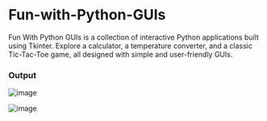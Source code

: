 # Fun-with-Python-GUIs

Fun With Python GUIs is a collection of interactive Python applications built using Tkinter. Explore a calculator, a temperature converter, and a classic Tic-Tac-Toe game, all designed with simple and user-friendly GUIs.

### Output
![image](https://github.com/user-attachments/assets/aec0da92-75a5-412a-9c2a-86be90f8d22d)

![image](https://github.com/user-attachments/assets/6c6e1daa-fac2-4bd7-93af-56b6ca41f23b)


